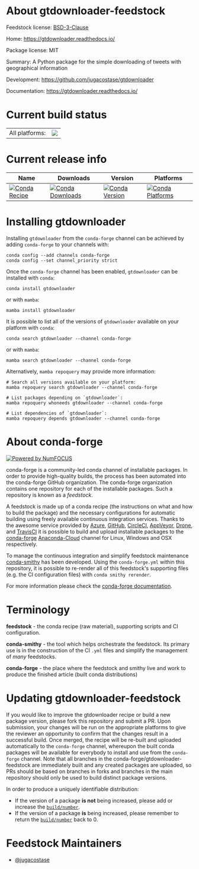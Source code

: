 About gtdownloader-feedstock
============================

Feedstock license: [BSD-3-Clause](https://github.com/conda-forge/gtdownloader-feedstock/blob/main/LICENSE.txt)

Home: https://gtdownloader.readthedocs.io/

Package license: MIT

Summary: A Python package for the simple downloading of tweets with geographical information

Development: https://github.com/jugacostase/gtdownloader

Documentation: https://gtdownloader.readthedocs.io/

Current build status
====================


<table><tr><td>All platforms:</td>
    <td>
      <a href="https://dev.azure.com/conda-forge/feedstock-builds/_build/latest?definitionId=17646&branchName=main">
        <img src="https://dev.azure.com/conda-forge/feedstock-builds/_apis/build/status/gtdownloader-feedstock?branchName=main">
      </a>
    </td>
  </tr>
</table>

Current release info
====================

| Name | Downloads | Version | Platforms |
| --- | --- | --- | --- |
| [![Conda Recipe](https://img.shields.io/badge/recipe-gtdownloader-green.svg)](https://anaconda.org/conda-forge/gtdownloader) | [![Conda Downloads](https://img.shields.io/conda/dn/conda-forge/gtdownloader.svg)](https://anaconda.org/conda-forge/gtdownloader) | [![Conda Version](https://img.shields.io/conda/vn/conda-forge/gtdownloader.svg)](https://anaconda.org/conda-forge/gtdownloader) | [![Conda Platforms](https://img.shields.io/conda/pn/conda-forge/gtdownloader.svg)](https://anaconda.org/conda-forge/gtdownloader) |

Installing gtdownloader
=======================

Installing `gtdownloader` from the `conda-forge` channel can be achieved by adding `conda-forge` to your channels with:

```
conda config --add channels conda-forge
conda config --set channel_priority strict
```

Once the `conda-forge` channel has been enabled, `gtdownloader` can be installed with `conda`:

```
conda install gtdownloader
```

or with `mamba`:

```
mamba install gtdownloader
```

It is possible to list all of the versions of `gtdownloader` available on your platform with `conda`:

```
conda search gtdownloader --channel conda-forge
```

or with `mamba`:

```
mamba search gtdownloader --channel conda-forge
```

Alternatively, `mamba repoquery` may provide more information:

```
# Search all versions available on your platform:
mamba repoquery search gtdownloader --channel conda-forge

# List packages depending on `gtdownloader`:
mamba repoquery whoneeds gtdownloader --channel conda-forge

# List dependencies of `gtdownloader`:
mamba repoquery depends gtdownloader --channel conda-forge
```


About conda-forge
=================

[![Powered by
NumFOCUS](https://img.shields.io/badge/powered%20by-NumFOCUS-orange.svg?style=flat&colorA=E1523D&colorB=007D8A)](https://numfocus.org)

conda-forge is a community-led conda channel of installable packages.
In order to provide high-quality builds, the process has been automated into the
conda-forge GitHub organization. The conda-forge organization contains one repository
for each of the installable packages. Such a repository is known as a *feedstock*.

A feedstock is made up of a conda recipe (the instructions on what and how to build
the package) and the necessary configurations for automatic building using freely
available continuous integration services. Thanks to the awesome service provided by
[Azure](https://azure.microsoft.com/en-us/services/devops/), [GitHub](https://github.com/),
[CircleCI](https://circleci.com/), [AppVeyor](https://www.appveyor.com/),
[Drone](https://cloud.drone.io/welcome), and [TravisCI](https://travis-ci.com/)
it is possible to build and upload installable packages to the
[conda-forge](https://anaconda.org/conda-forge) [Anaconda-Cloud](https://anaconda.org/)
channel for Linux, Windows and OSX respectively.

To manage the continuous integration and simplify feedstock maintenance
[conda-smithy](https://github.com/conda-forge/conda-smithy) has been developed.
Using the ``conda-forge.yml`` within this repository, it is possible to re-render all of
this feedstock's supporting files (e.g. the CI configuration files) with ``conda smithy rerender``.

For more information please check the [conda-forge documentation](https://conda-forge.org/docs/).

Terminology
===========

**feedstock** - the conda recipe (raw material), supporting scripts and CI configuration.

**conda-smithy** - the tool which helps orchestrate the feedstock.
                   Its primary use is in the construction of the CI ``.yml`` files
                   and simplify the management of *many* feedstocks.

**conda-forge** - the place where the feedstock and smithy live and work to
                  produce the finished article (built conda distributions)


Updating gtdownloader-feedstock
===============================

If you would like to improve the gtdownloader recipe or build a new
package version, please fork this repository and submit a PR. Upon submission,
your changes will be run on the appropriate platforms to give the reviewer an
opportunity to confirm that the changes result in a successful build. Once
merged, the recipe will be re-built and uploaded automatically to the
`conda-forge` channel, whereupon the built conda packages will be available for
everybody to install and use from the `conda-forge` channel.
Note that all branches in the conda-forge/gtdownloader-feedstock are
immediately built and any created packages are uploaded, so PRs should be based
on branches in forks and branches in the main repository should only be used to
build distinct package versions.

In order to produce a uniquely identifiable distribution:
 * If the version of a package **is not** being increased, please add or increase
   the [``build/number``](https://docs.conda.io/projects/conda-build/en/latest/resources/define-metadata.html#build-number-and-string).
 * If the version of a package **is** being increased, please remember to return
   the [``build/number``](https://docs.conda.io/projects/conda-build/en/latest/resources/define-metadata.html#build-number-and-string)
   back to 0.

Feedstock Maintainers
=====================

* [@jugacostase](https://github.com/jugacostase/)

